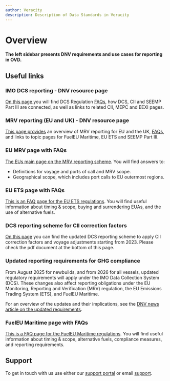 ```yaml
---
author: Veracity
description: Description of Data Standards in Veracity
---
```


# Overview
**The left sidebar presents DNV requirements and use cases for reporting in OVD.**

## Useful links 
### IMO DCS reporting - DNV resource page
 <a href ="https://www.dnv.com/maritime/insights/topics/dcs/index.html" target="_blank"> On this page </a> you will find DCS Regulation [FAQs](https://www.dnv.com/maritime/insights/topics/dcs/FAQs-IMO-DCS.html), how DCS, CII and SEEMP Part III are connected, as well as links to related CII, MEPC and EEXI pages. 

### MRV reporting (EU and UK) - DNV resource page
[This page provides](https://www.dnv.com/maritime/insights/topics/mrv/index.html) an overview of MRV reporting for EU and the UK, [FAQs](https://www.dnv.com/maritime/insights/topics/mrv/FAQs-EU-MRV.html), and links to topic pages for FuelEU Maritime, EU ETS and SEEMP Part III. 

### EU MRV page with FAQs
[The EUs main page on the MRV reporting scheme](https://climate.ec.europa.eu/eu-action/transport/reducing-emissions-shipping-sector/faq-monitoring-reporting-and-verification-maritime-transport-emissions_en). You will find answers to: 
- Definitions for voyage and ports of call and MRV scope. 
- Geographical scope, which includes port calls to EU outermost regions. 

### EU ETS page with FAQs
[This is an FAQ page for the EU ETS regulations](https://climate.ec.europa.eu/eu-action/transport/reducing-emissions-shipping-sector/faq-maritime-transport-eu-emissions-trading-system-ets_en). You will find useful information about timing & scope, buying and surrendering EUAs, and the use of alternative fuels.

### DCS reporting scheme for CII correction factors
[On this page](https://www.dnv.com/news/new-dcs-reporting-scheme-for-cii-correction-factors-and-out-of-scope-activities-for-mrv-230345/) you can find the updated DCS reporting scheme to apply CII correction factors and voyage adjustments starting from 2023.
Please check the pdf document at the bottom of this page.

### Updated reporting requirements for GHG compliance
From August 2025 for newbuilds, and from 2026 for all vessels, updated regulatory requirements will apply under the IMO Data Collection System (DCS). These changes also affect reporting obligations under the EU Monitoring, Reporting and Verification (MRV) regulation, the EU Emissions Trading System (ETS), and FuelEU Maritime.  

For an overview of the updates and their implications, see the [DNV news article on the updated requirements](https://www.dnv.com/news/2025/new-reporting-requirements-for-ghg-compliance-services/).

### FuelEU Maritime page with FAQs
[This is a FAQ page for the FuelEU Maritime regulations](https://www.dnv.com/maritime/insights/topics/fueleu-maritime/faq/). You will find useful information about timing & scope, alternative fuels, compliance measures, and reporting requirements.

## Support
To get in touch with us use either our [support portal](https://support.veracity.com/) or email [support](mailto:support@veracity.com?subject=OVD).
